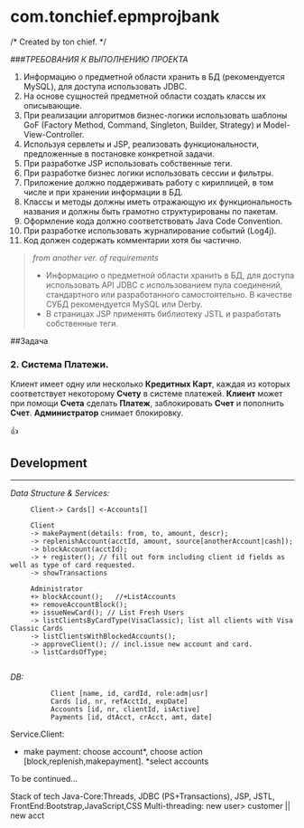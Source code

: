 # com.tonchief.epmprojbank
/* Created by ton chief. */


###*ТРЕБОВАНИЯ К ВЫПОЛНЕНИЮ ПРОЕКТА*

1. Информацию о предметной области хранить в БД (рекомендуется MySQL), для доступа использовать JDBC.
2. На основе сущностей предметной области создать классы их описывающие.
3. При реализации алгоритмов бизнес-логики использовать шаблоны GoF (Factory Method, Command, Singleton, Builder, Strategy) и Model-View-Controller.
4. Используя сервлеты и JSP, реализовать функциональности, предложенные в постановке конкретной задачи.
5. При разработке JSP использовать собственные теги.
6. При разработке бизнес логики использовать сессии и фильтры.
7. Приложение должно поддерживать работу с кириллицей, в том числе и при хранении информации в БД.
8. Классы и методы должны иметь отражающую их функциональность названия и должны быть грамотно структурированы по пакетам.
9. Оформление кода должно соответствовать Java Code Convention.
10. При разработке использовать журналирование событий (Log4j).
11. Код должен содержать комментарии хотя бы частично.

> *from another ver. of requirements*
> * Информацию о предметной области хранить в БД, для доступа использовать API JDBC с использованием пула соединений, стандартного или разработанного самостоятельно. В качестве СУБД рекомендуется MySQL или Derby.
>*	В страницах JSP применять библиотеку JSTL и разработать собственные теги.

##Задача
### 2.	Система **Платежи**. ###
Клиент имеет одну или несколько **Кредитных Карт**, каждая из которых соответствует некоторому **Счету** в системе платежей.
**Клиент** может при помощи **Счета** сделать **Платеж**, заблокировать **Счет** и пополнить **Счет**.
**Администратор** снимает блокировку.



:+1:

## Development ##
-------------------
 *Data Structure & Services:*
```    
     Client-> Cards[] <-Accounts[]
     
     Client
     -> makePayment(details: from, to, amount, descr);
     -> replenishAccount(acctId, amount, source[anotherAccount|cash]);
     -> blockAccount(acctId);
     -> + register(); // fill out form including client id fields as well as type of card requested.
     -> showTransactions
     
     Administrator
     +> blockAccount();   //+ListAccounts
     +> removeAccountBlock(); 
     +> issueNewCard(); // List Fresh Users 
     -> listClientsByCardType(VisaClassic); list all clients with Visa Classic Cards
     -> listClientsWithBlockedAccounts();
     -> approveClient(); // incl.issue new account and card.
     -> listCardsOfType;
     

```
*DB:*
```    
          Client [name, id, cardId, role:adm|usr]
          Cards [id, nr, refAcctId, expDate]
          Accounts [id, nr, clientId, isActive]
          Payments [id, dtAcct, crAcct, amt, date]
```


Service.Client: 
 - make payment: choose account*, choose action [block,replenish,makepayment]. *select accounts

 



To be continued...


Stack of tech
Java-Core:Threads, JDBC (PS+Transactions), JSP, JSTL, FrontEnd:Bootstrap,JavaScript,CSS
Multi-threading: new user> customer || new acct